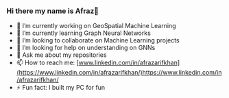 ### Hi there my name is Afraz👋



- 🔭 I’m currently working on GeoSpatial Machine Learning
- 🌱 I’m currently learning Graph Neural Networks
- 👯 I’m looking to collaborate on Machine Learning projects
- 🤔 I’m looking for help on understanding on GNNs
- 💬 Ask me about my repositories
- 📫 How to reach me: [www.linkedin.com/in/afrazarifkhan](https://www.linkedin.com/in/afrazarifkhan/)https://www.linkedin.com/in/afrazarifkhan/
- ⚡ Fun fact: I built my PC for fun

